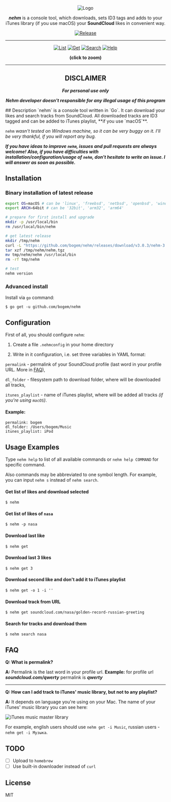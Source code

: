 <div align="center">
<img src="https://raw.github.com/bogem/nehm/master/Pictures/logo.png" alt="Logo"></img>


<p><b><i>nehm</i></b> is a console tool, which downloads, sets ID3 tags and adds to your iTunes library (if you use macOS) your <b>SoundCloud</b> likes in convenient way.</p>

<a href="https://github.com/bogem/nehm/releases"><img src="https://img.shields.io/github/release/bogem/nehm.svg?maxAge=2592000" alt="Release"></img></a>

</div>

---
<div align="center">
<a href="https://www.dropbox.com/s/lvlp0257bzed8be/1list.png" target="_blank"><img src="https://raw.github.com/bogem/nehm/master/Pictures/1list.png" alt="List"></img></a>
<a href="https://www.dropbox.com/s/b3it7u7xrlyioyc/2get.png" target="_blank"><img src="https://raw.github.com/bogem/nehm/master/Pictures/2get.png" alt="Get"></img></a>
<a href="https://www.dropbox.com/s/z1c1djykv60cscm/3search.png" target="_blank"><img src="https://raw.github.com/bogem/nehm/master/Pictures/3search.png" alt="Search"></img></a>
<a href="https://www.dropbox.com/s/4t3y85050u076g4/4help.png" target="_blank"><img src="https://raw.github.com/bogem/nehm/master/Pictures/4help.png" alt="Help"></img></a>

<p><b>(click to zoom)</b></p>

</div>

---

<div align="center">
<h2>DISCLAIMER</h2>

<b><i><p>For personal use only</p>

Nehm developer doesn't responsible for any illegal usage of this program</i></b>
</div>
## Description
`nehm` is a console tool written in `Go`. It can download your likes and search tracks from SoundCloud. All downloaded tracks are ID3 tagged and can be added to iTunes playlist, **if you use `macOS`**.

`nehm` *wasn't tested on Windows machine, so it can be very buggy on it. I'll be very thankful, if you will report any bug.*

***If you have ideas to improve `nehm`, issues and pull requests are always welcome! Also, if you have difficulties with installation/configuration/usage of `nehm`, don't hesitate to write an issue. I will answer as soon as possible.***
## Installation
### Binary installation of latest release
```bash
export OS=macOS # can be 'linux', 'freebsd', 'netbsd', 'openbsd', 'windows'
export ARCH=64bit # can be '32bit', 'arm32', 'arm64'

# prepare for first install and upgrade
mkdir -p /usr/local/bin
rm /usr/local/bin/nehm

# get latest release
mkdir /tmp/nehm
curl -L "https://github.com/bogem/nehm/releases/download/v3.0.3/nehm-3.0.3-$OS-$ARCH.tgz" -o /tmp/nehm/nehm.tgz
tar xzf /tmp/nehm/nehm.tgz
mv tmp/nehm/nehm /usr/local/bin
rm -rf tmp/nehm

# test
nehm version
```

### Advanced install
Install via `go` command:

	$ go get -u github.com/bogem/nehm

## Configuration
First of all, you should configure `nehm`:

1. Create a file `.nehmconfig` in your home directory

2. Write in it configuration, i.e. set three variables in YAML format:

`permalink` - permalink of your SoundCloud profile (last word in your profile URL. More in [FAQ](#faq)),

`dl_folder` - filesystem path to download folder, where will be downloaded all tracks,

`itunes_playlist` - name of iTunes playlist, where will be added all tracks *(if you're using `macOS`)*.

#### Example:
```
permalink: bogem
dl_folder: /Users/bogem/Music
itunes_playlist: iPod
```

## Usage Examples

Type `nehm help` to list of all available commands or `nehm help COMMAND` for specific command.

Also commands may be abbreviated to one symbol length. For example, you can input `nehm s` instead of `nehm search`.

#### Get list of likes and download selected

	$ nehm

#### Get list of likes of `nasa`

	$ nehm -p nasa

#### Download last like

	$ nehm get

#### Download last 3 likes

    $ nehm get 3

 #### Download second like and don't add it to iTunes playlist

	$ nehm get -o 1 -i ''

#### Download track from URL

    $ nehm get soundcloud.com/nasa/golden-record-russian-greeting

#### Search for tracks and download them

	$ nehm search nasa

## FAQ

**Q: What is permalink?**

**A:** Permalink is the last word in your profile url. **Example:** for profile url ***soundcloud.com/qwerty*** permalink is ***qwerty***

---

**Q: How can I add track to iTunes' music library, but not to any playlist?**

**A:** It depends on language you're using on your Mac. The name of your iTunes' music library you can see here:

![iTunes music master library](https://raw.github.com/bogem/nehm/master/Pictures/music_master_library.png)

For example, english users should use `nehm get -i Music`, russian users - `nehm get -i Музыка`.

## TODO
- [ ] Upload to `homebrew` 
- [ ] Use built-in downloader instead of `curl`

## License

MIT
